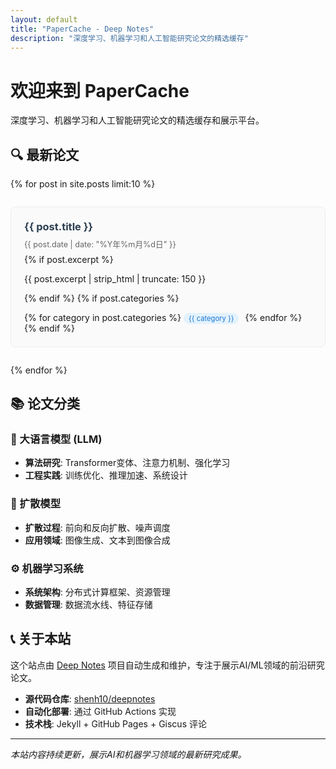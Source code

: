 ```yaml
---
layout: default
title: "PaperCache - Deep Notes"
description: "深度学习、机器学习和人工智能研究论文的精选缓存"
---
```


# 欢迎来到 PaperCache

深度学习、机器学习和人工智能研究论文的精选缓存和展示平台。

## 🔍 最新论文

{% for post in site.posts limit:10 %}
<div class="post-preview">
  <h3><a href="{{ post.url | relative_url }}">{{ post.title }}</a></h3>
  <p class="post-meta">{{ post.date | date: "%Y年%m月%d日" }}</p>
  {% if post.excerpt %}
  <p>{{ post.excerpt | strip_html | truncate: 150 }}</p>
  {% endif %}
  {% if post.categories %}
  <div class="categories">
    {% for category in post.categories %}
    <span class="category-tag">{{ category }}</span>
    {% endfor %}
  </div>
  {% endif %}
</div>
{% endfor %}

## 📚 论文分类

### 🤖 大语言模型 (LLM)
- **算法研究**: Transformer变体、注意力机制、强化学习
- **工程实践**: 训练优化、推理加速、系统设计

### 🎨 扩散模型
- **扩散过程**: 前向和反向扩散、噪声调度
- **应用领域**: 图像生成、文本到图像合成

### ⚙️ 机器学习系统
- **系统架构**: 分布式计算框架、资源管理
- **数据管理**: 数据流水线、特征存储

## 📞 关于本站

这个站点由 [Deep Notes](https://github.com/shenh10/deepnotes) 项目自动生成和维护，专注于展示AI/ML领域的前沿研究论文。

- **源代码仓库**: [shenh10/deepnotes](https://github.com/shenh10/deepnotes)
- **自动化部署**: 通过 GitHub Actions 实现
- **技术栈**: Jekyll + GitHub Pages + Giscus 评论

---

*本站内容持续更新，展示AI和机器学习领域的最新研究成果。*

<style>
.post-preview {
  margin: 2em 0;
  padding: 1.5em;
  border: 1px solid #e9ecef;
  border-radius: 8px;
  background: #fafafa;
}

.post-preview h3 {
  margin-top: 0;
  margin-bottom: 0.5em;
}

.post-preview h3 a {
  color: #2c3e50;
  text-decoration: none;
}

.post-preview h3 a:hover {
  color: #3498db;
}

.post-meta {
  color: #666;
  font-size: 0.9em;
  margin: 0.5em 0;
}

.categories {
  margin-top: 1em;
}

.category-tag {
  background: #e3f2fd;
  color: #1976d2;
  padding: 2px 8px;
  border-radius: 12px;
  font-size: 0.8em;
  margin-right: 6px;
}
</style>
